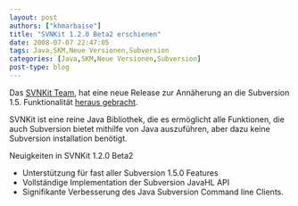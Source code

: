 ```yaml
---
layout: post
authors: ["khmarbaise"]
title: "SVNKit 1.2.0 Beta2 erschienen"
date: 2008-07-07 22:47:05
tags: Java,SKM,Neue Versionen,Subversion
categories: [Java,SKM,Neue Versionen,Subversion]
post-type: blog
---
```

Das [SVNKit Team](http://www.svnkit.com "SVNKit Team"), hat eine neue Release zur Annäherung an die Subversion 1.5. Funktionalität 
[heraus gebracht](http://www.nabble.com/-ANN--SVNKit-1.2.0-Beta2-is-available-to18239411.html "heraus gebracht").

SVNKit ist eine reine Java Bibliothek, die es ermöglicht alle Funktionen, die auch Subversion bietet mithilfe von Java auszuführen, aber dazu keine Subversion installation benötigt.

Neuigkeiten in SVNKit 1.2.0 Beta2
+ Unterstützung für fast aller Subversion 1.5.0 Features
+ Vollständige Implementation der Subversion JavaHL API
+ Signifikante Verbesserung des Java Subversion Command line Clients.

